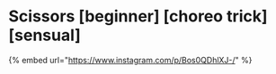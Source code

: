 # Scissors \[beginner] \[choreo trick] \[sensual]

{% embed url="https://www.instagram.com/p/Bos0QDhlXJ-/" %}
